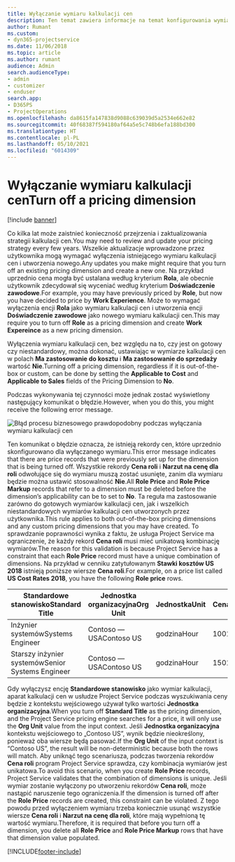 ```yaml
---
title: Wyłączanie wymiaru kalkulacji cen
description: Ten temat zawiera informacje na temat konfigurowania wymiarów kalkulacji cen w rozwiązaniu Project Service.
author: Rumant
ms.custom:
- dyn365-projectservice
ms.date: 11/06/2018
ms.topic: article
ms.author: rumant
audience: Admin
search.audienceType:
- admin
- customizer
- enduser
search.app:
- D365PS
- ProjectOperations
ms.openlocfilehash: da8615fa147838d9088c639039d5a2534e662e82
ms.sourcegitcommit: 40f68387f594180af64a5e5c748b6efa188bd300
ms.translationtype: HT
ms.contentlocale: pl-PL
ms.lasthandoff: 05/10/2021
ms.locfileid: "6014309"
---
```

# <a name="turn-off-a-pricing-dimension"></a><span data-ttu-id="e1791-103">Wyłączanie wymiaru kalkulacji cen</span><span class="sxs-lookup"><span data-stu-id="e1791-103">Turn off a pricing dimension</span></span>

[!include [banner](../includes/psa-now-project-operations.md)]

<span data-ttu-id="e1791-104">Co kilka lat może zaistnieć konieczność przejrzenia i zaktualizowania strategii kalkulacji cen.</span><span class="sxs-lookup"><span data-stu-id="e1791-104">You may need to review and update your pricing strategy every few years.</span></span> <span data-ttu-id="e1791-105">Wszelkie aktualizacje wprowadzone przez użytkownika mogą wymagać wyłączenia istniejącego wymiaru kalkulacji cen i utworzenia nowego.</span><span class="sxs-lookup"><span data-stu-id="e1791-105">Any updates you make might require that you turn off an existing pricing dimension and create a new one.</span></span> <span data-ttu-id="e1791-106">Na przykład uprzednio cena mogła być ustalana według kryterium **Rola**, ale obecnie użytkownik zdecydował się wyceniać według kryterium **Doświadczenie zawodowe**.</span><span class="sxs-lookup"><span data-stu-id="e1791-106">For example, you may have previously priced by **Role**, but now you have decided to price by **Work Experience**.</span></span> <span data-ttu-id="e1791-107">Może to wymagać wyłączenia encji **Rola** jako wymiaru kalkulacji cen i utworzenia encji **Doświadczenie zawodowe** jako nowego wymiaru kalkulacji cen.</span><span class="sxs-lookup"><span data-stu-id="e1791-107">This may require you to turn off **Role** as a pricing dimension and create **Work Expereince** as a new pricing dimension.</span></span> 

<span data-ttu-id="e1791-108">Wyłączenia wymiaru kalkulacji cen, bez względu na to, czy jest on gotowy czy niestandardowy, można dokonać, ustawiając w wymiarze kalkulacji cen w polach **Ma zastosowanie do kosztu** i **Ma zastosowanie do sprzedaży** wartość **Nie**.</span><span class="sxs-lookup"><span data-stu-id="e1791-108">Turning off a pricing dimension, regardless if it is out-of-the-box or custom, can be done by setting the **Applicable to Cost** and **Applicable to Sales** fields of the Pricing Dimension to **No**.</span></span>

<span data-ttu-id="e1791-109">Podczas wykonywania tej czynności może jednak zostać wyświetlony następujący komunikat o błędzie.</span><span class="sxs-lookup"><span data-stu-id="e1791-109">However, when you do this, you might receive the following error message.</span></span>

![Błąd procesu biznesowego prawdopodobny podczas wyłączania wymiaru kalkulacji cen](media/Business-Process-Error.png)


<span data-ttu-id="e1791-111">Ten komunikat o błędzie oznacza, że istnieją rekordy cen, które uprzednio skonfigurowano dla wyłączanego wymiaru.</span><span class="sxs-lookup"><span data-stu-id="e1791-111">This error message indicates that there are price records that were previously set up for the dimension that is being turned off.</span></span> <span data-ttu-id="e1791-112">Wszystkie rekordy **Cena roli** i **Narzut na cenę dla roli** odwołujące się do wymiaru muszą zostać usunięte, zanim dla wymiaru będzie można ustawić stosowalność **Nie**.</span><span class="sxs-lookup"><span data-stu-id="e1791-112">All **Role Price** and **Role Price Markup** records that refer to a dimension must be deleted before the dimension’s applicability can be to set to **No**.</span></span> <span data-ttu-id="e1791-113">Ta reguła ma zastosowanie zarówno do gotowych wymiarów kalkulacji cen, jak i wszelkich niestandardowych wymiarów kalkulacji cen utworzonych przez użytkownika.</span><span class="sxs-lookup"><span data-stu-id="e1791-113">This rule applies to both out-of-the-box pricing dimensions and any custom pricing dimensions that you may have created.</span></span> <span data-ttu-id="e1791-114">To sprawdzanie poprawności wynika z faktu, że usługa Project Service ma ograniczenie, że każdy rekord **Cena roli** musi mieć unikatową kombinację wymiarów.</span><span class="sxs-lookup"><span data-stu-id="e1791-114">The reason for this validation is because Project Service has a constraint that each **Role Price** record must have a unique combination of dimensions.</span></span> <span data-ttu-id="e1791-115">Na przykład w cenniku zatytułowanym **Stawki kosztów US 2018** istnieją poniższe wiersze **Cena roli**.</span><span class="sxs-lookup"><span data-stu-id="e1791-115">For example, on a price list called **US Cost Rates 2018**, you have the following **Role price** rows.</span></span> 

| <span data-ttu-id="e1791-116">Standardowe stanowisko</span><span class="sxs-lookup"><span data-stu-id="e1791-116">Standard Title</span></span>         | <span data-ttu-id="e1791-117">Jednostka organizacyjna</span><span class="sxs-lookup"><span data-stu-id="e1791-117">Org Unit</span></span>    |<span data-ttu-id="e1791-118">Jednostka</span><span class="sxs-lookup"><span data-stu-id="e1791-118">Unit</span></span>   |<span data-ttu-id="e1791-119">Cena</span><span class="sxs-lookup"><span data-stu-id="e1791-119">Price</span></span>  |<span data-ttu-id="e1791-120">Waluta</span><span class="sxs-lookup"><span data-stu-id="e1791-120">Currency</span></span>  |
| -----------------------|-------------|-------|-------|----------|
| <span data-ttu-id="e1791-121">Inżynier systemów</span><span class="sxs-lookup"><span data-stu-id="e1791-121">Systems Engineer</span></span>|<span data-ttu-id="e1791-122">Contoso — USA</span><span class="sxs-lookup"><span data-stu-id="e1791-122">Contoso US</span></span>|<span data-ttu-id="e1791-123">godzina</span><span class="sxs-lookup"><span data-stu-id="e1791-123">Hour</span></span>| <span data-ttu-id="e1791-124">100</span><span class="sxs-lookup"><span data-stu-id="e1791-124">100</span></span>|<span data-ttu-id="e1791-125">USD</span><span class="sxs-lookup"><span data-stu-id="e1791-125">USD</span></span>|
| <span data-ttu-id="e1791-126">Starszy inżynier systemów</span><span class="sxs-lookup"><span data-stu-id="e1791-126">Senior Systems Engineer</span></span>|<span data-ttu-id="e1791-127">Contoso — USA</span><span class="sxs-lookup"><span data-stu-id="e1791-127">Contoso US</span></span>|<span data-ttu-id="e1791-128">godzina</span><span class="sxs-lookup"><span data-stu-id="e1791-128">Hour</span></span>| <span data-ttu-id="e1791-129">150</span><span class="sxs-lookup"><span data-stu-id="e1791-129">150</span></span>| <span data-ttu-id="e1791-130">USD</span><span class="sxs-lookup"><span data-stu-id="e1791-130">USD</span></span>|


<span data-ttu-id="e1791-131">Gdy wyłączysz encję **Standardowe stanowisko** jako wymiar kalkulacji, aparat kalkulacji cen w usłudze Project Service podczas wyszukiwania ceny będzie z kontekstu wejściowego używał tylko wartości **Jednostka organizacyjna**.</span><span class="sxs-lookup"><span data-stu-id="e1791-131">When you turn off **Standard Title** as the pricing dimension, and the Project Service pricing engine searches for a price, it will only use the **Org Unit** value from the input context.</span></span> <span data-ttu-id="e1791-132">Jeśli **Jednostka organizacyjna** kontekstu wejściowego to „Contoso US”, wynik będzie nieokreślony, ponieważ oba wiersze będą pasować.</span><span class="sxs-lookup"><span data-stu-id="e1791-132">If the **Org Unit** of the input context is “Contoso US”, the result will be non-deterministic because both the rows will match.</span></span> <span data-ttu-id="e1791-133">Aby uniknąć tego scenariusza, podczas tworzenia rekordów **Cena roli** program Project Service sprawdza, czy kombinacja wymiarów jest unikatowa.</span><span class="sxs-lookup"><span data-stu-id="e1791-133">To avoid this scenario, when you create **Role Price** records, Project Service validates that the combination of dimensions is unique.</span></span> <span data-ttu-id="e1791-134">Jeśli wymiar zostanie wyłączony po utworzeniu rekordów **Cena roli**, może nastąpić naruszenie tego ograniczenia.</span><span class="sxs-lookup"><span data-stu-id="e1791-134">If the dimension is turned off after the **Role Price** records are created, this constraint can be violated.</span></span> <span data-ttu-id="e1791-135">Z tego powodu przed wyłączeniem wymiaru trzeba koniecznie usunąć wszystkie wiersze **Cena roli** i **Narzut na cenę dla roli**, które mają wypełnioną tę wartość wymiaru.</span><span class="sxs-lookup"><span data-stu-id="e1791-135">Therefore, it is required that before you turn off a dimension, you delete all **Role Price** and **Role Price Markup** rows that have that dimension value populated.</span></span>



[!INCLUDE[footer-include](../includes/footer-banner.md)]